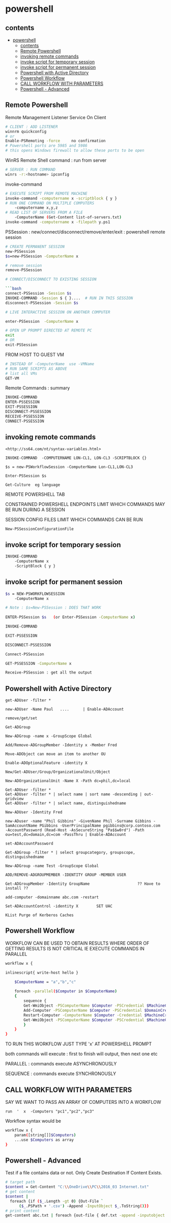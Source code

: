 # powershell

## contents
- [powershell](#powershell)
	- [contents](#contents)
	- [Remote Powershell](#remote-powershell)
	- [invoking remote commands](#invoking-remote-commands)
	- [invoke script for temporary session](#invoke-script-for-temporary-session)
	- [invoke script for permanent session](#invoke-script-for-permanent-session)
	- [Powershell with Active Directory](#powershell-with-active-directory)
	- [Powershell Workflow](#powershell-workflow)
	- [CALL WORKFLOW WITH PARAMETERS](#call-workflow-with-parameters)
	- [Powershell - Advanced](#powershell---advanced)


## Remote Powershell

Remote Management Listener Service On Client

```bash
# CLIENT : ADD LISTENER		
winnrm quickconfig
# or
Enable-PSRemoting -force     no confirmation
# Powershell ports are 5985 and 5986
# this opens Windows firewall to allow these ports to be open
```

WinRS Remote Shell command : run from server

```bash
# SERVER : RUN COMMAND 		
winrs -r:<hostname> ipconfig
```

invoke-command

```bash
# EXECUTE SCRIPT FROM REMOTE MACHINE
invoke-command -computername x -scriptblock { y }
# RUN ONE COMMAND ON MULTIPLE COMPUTERS
    -computername x,y,z
# READ LIST OF SERVERS FROM A FILE
    -ComputerName (Get-Content list-of-servers.txt)
invoke-command -computername x -filepath y.ps1
```

PSSession : new/connect/disconnect/remove/enter/exit : powershell remote session

```bash
# CREATE PERMANENT SESSION
new-PSSession		
$s=new-PSSession -ComputerName x

# remove session
remove-PSSession

# CONNECT/DISCONNECT TO EXISTING SESSION

```bash
connect-PSSession -Session $s
INVOKE-COMMAND -Session $ { }....  # RUN IN THIS SESSION
disconnect-PSSession -Session $s

# LIVE INTERACTIVE SESSION ON ANOTHER COMPUTER

enter-PSSession  -ComputerName x

# OPEN UP PROMPT DIRECTED AT REMOTE PC
exit 
# OR 
exit-PSSession
```

FROM HOST TO GUEST VM

```bash
# INSTEAD OF -ComputerName  use -VMName  
# RUN SAME SCRIPTS AS ABOVE
# list all VMs
GET-VM
```

Remote Commands : summary

```bash
INVOKE-COMMAND
ENTER-PSSESSION
EXIT-PSSESSION
DISCONNECT-PSSESSION
RECEIVE-PSSESSION
CONNECT-PSSESSION
```

## invoking remote commands

```
<http://ss64.com/nt/syntax-variables.html>

INVOKE-COMMAND  -COMPUTERNAME LON-CL1, LON-CL3 -SCRIPTBLOCK {}

$s = new-PSWorkflowSession -ComputerName Lon-CL1,LON-CL3

Enter-PSSession $s

Get-Culture  eg language
```

REMOTE POWERSHELL TAB

CONSTRAINED POWERSHELL ENDPOINTS LIMIT WHICH COMMANDS MAY BE RUN DURING A SESSION

SESSION CONFIG FILES LIMIT WHICH COMMANDS CAN BE RUN

```bash
New-PSSessionConfigurationFile
```

## invoke script for temporary session

```bash
INVOKE-COMMAND 
	-ComputerName x 
	-ScriptBlock { y }
```

## invoke script for permanent session

```bash
$s = NEW-PSWORKFLOWSESSION
	-ComputerName x

# Note : $s=New-PSSession : DOES THAT WORK
			
ENTER-PSSession $s   (or Enter-PSSession -ComputerName x)

INVOKE-COMMAND 

EXIT-PSSESSION

DISCONNECT-PSSESSION

Connect-PSSession

GET-PSSESSION -ComputerName x

Receive-PSSession : get all the output
```




## Powershell with Active Directory

```
get-ADUser -filter *

new-ADUser -Name Paul   ....      | Enable-ADAccount

remove/get/set

Get-ADGroup	

New-ADGroup -name x -GroupScope Global

Add/Remove-ADGroupMember -Identity x -Member Fred

Move-ADObject can move an item to another OU

Enable-ADOptionalFeature -identity X

New/Get-ADUser/Group/OrganizationalUnit/Object

New-ADOrganizationalUnit -Name X -Path dc=phil,dc=local

Get-ADUser -filter *
Get-ADUser -filter * | select name | sort name -descending | out-gridview
Get-ADUser -filter * | select name, distinguishedname

New-ADUser -Identity Fred

new-ADuser -name "Phil Gibbins" -GivenName Phil -Surname Gibbins -SamAccountName PGibbins -UserPrincipalName pgibbins@corp.contoso.com  -AccountPassword (Read-Host -AsSecureString "Pa$$w0rd") -Path ou=test,dc=domain,dc=com -PassThru | Enable-ADAccount

set-ADAccountPassword

Get-ADGroup -filter * | select groupcategory, groupscope, distinguishedname

New-ADGroup -name Test -GroupScope Global

ADD/REMOVE-ADGROUPMEMBER -IDENTITY GROUP -MEMBER USER

Get-ADGroupMember -Identity GroupName                     ?? Have to install ??

add-computer -domainname abc.com -restart

Set-ADAccountControl -identity X        SET UAC

KList Purge of Kerberos Caches
```

## Powershell Workflow

WORKFLOW CAN BE USED TO OBTAIN RESULTS WHERE ORDER OF GETTING RESULTS IS NOT CRITICAL IE EXECUTE COMMANDS IN PARALLEL

```bash
workflow x {

inlinescript{ write-host hello }

	$ComputerName = "a","b","c"
	
	foreach -parallel($Computer in $ComputerName)
	{
		sequence {
		Get-WmiObject -PSComputerName $Computer -PSCredential $MachineCred
		Add-Computer -PSComputerName $Computer -PSCredential $DomainCred
		Restart-Computer -ComputerName $Computer -Credential $MachineCred -For PowerShell -Force -Wait -PSComputerName ""
		Get-WmiObject -PSComputerName $Computer -PSCredential $MachineCred
		}
	}
}
```

TO RUN THIS WORKFLOW JUST TYPE 'x' AT POWERSHELL PROMPT

both commands will execute : first to finish will output, then next one etc

PARALLEL : commands execute ASYNCHRONOUSLY

SEQUENCE : commands execute SYNCHRONOUSLY

## CALL WORKFLOW WITH PARAMETERS

SAY WE WANT TO PASS AN ARRAY OF COMPUTERS INTO A WORKFLOW

```
run  '  x  -Computers "pc1","pc2","pc3"
```

Workflow syntax would be

```bash
workflow x {
	param([string[]]$Computers)
	...use $Computers as array
}
```

## Powershell - Advanced


Test if a file contains data or not.  Only Create Destination If Content Exists.

```bash
# target path
$content = Get-Content "C:\\OneDrive\\PC\\2016_03 Internet.txt"
# get content
$content |
  foreach {if ($_.Length -gt 0) {Out-File `
	  ($_.PSPath + '.csv') -Append -InputObject $_.ToString()}}
# print content
get-content abc.txt | foreach {out-file { def.txt -append -inputobject $_.ToString() } }
```
